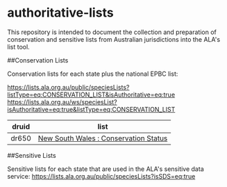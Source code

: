 # authoritative-lists

This repository is intended to document the collection and preparation of conservation and sensitive lists from Australian jurisdictions into the ALA's list tool.

##Conservation Lists

Conservation lists for each state plus the national EPBC list:

https://lists.ala.org.au/public/speciesLists?listType=eq:CONSERVATION_LIST&isAuthoritative=eq:true
https://lists.ala.org.au/ws/speciesList?isAuthoritative=eq:true&listType=eq:CONSERVATION_LIST

| druid |list|
|-------|---------|
| dr650 |[New South Wales : Conservation Status](https://lists.ala.org.au/speciesListItem/list/dr650)|



##Sensitive Lists

Sensitive lists for each state that are used in the ALA's sensitive data service:
https://lists.ala.org.au/public/speciesLists?isSDS=eq:true

